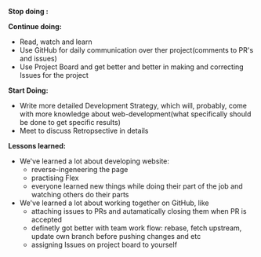 
**Stop doing :** 

**Continue doing:** 

* Read, watch and learn
* Use GitHub for daily communication over ther project(comments to PR's and issues)
* Use Project Board and get better and better in making and correcting Issues for the project

**Start Doing:** 

* Write more detailed Development Strategy, which will, probably, come with more knowledge about web-development(what specifically should be done to get specific results)
* Meet to discuss Retropsective in details

**Lessons learned:** 

  * We've learned a lot about developing website:
       * reverse-ingeneering the page
       * practising Flex
       * everyone learned new things while doing their part of the job and watching others do their parts
  * We've learned a lot about working together on GitHub, like  
      * attaching issues to PRs and autamatically closing them when PR is accepted
      * definetly got better with team work flow: rebase, fetch upstream, update own branch before pushing changes and etc
      * assigning Issues on project board to yourself
